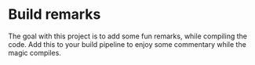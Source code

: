 # Build remarks

The goal with this project is to add some fun remarks, while compiling the code.
Add this to your build pipeline to enjoy some commentary while the magic compiles.
